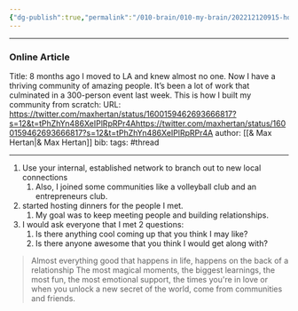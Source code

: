 ```yaml
---
{"dg-publish":true,"permalink":"/010-brain/010-my-brain/202212120915-how-to-build-a-network-from-scratch/","created":"2022-12-12T09:15:52.000-05:00","updated":"2025-03-21T17:33:37.000-04:00"}
---
```


---

### Online Article
Title: 8 months ago I moved to LA and knew almost no one. Now I have a thriving community of amazing people. It’s been a lot of work that culminated in a 300-person event last week. This is how I built my community from scratch:
URL: https://twitter.com/maxhertan/status/1600159462693666817?s=12&t=tPhZhYn486XeIPlRpRPr4Ahttps://twitter.com/maxhertan/status/1600159462693666817?s=12&t=tPhZhYn486XeIPlRpRPr4A
author: [[& Max Hertan\|& Max Hertan]]
bib:
tags: #thread 

---

1. Use your internal, established network to branch out to new local connections
	1. Also, I joined some communities like a volleyball club and an entrepreneurs club.
2. started hosting dinners for the people I met. 
	1. My goal was to keep meeting people and building relationships.
2. I would ask everyone that I met 2 questions: 
	1. Is there anything cool coming up that you think I may like? 
	2. Is there anyone awesome that you think I would get along with?

> Almost everything good that happens in life, happens on the back of a relationship The most magical moments, the biggest learnings, the most fun, the most emotional support, the times you're in love or when you unlock a new secret of the world, come from communities and friends.